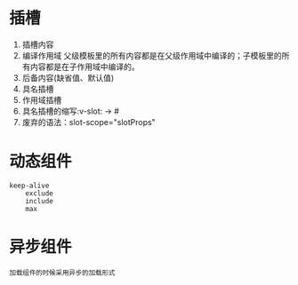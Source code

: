 # 插槽
1. 插槽内容
2. 编译作用域
    父级模板里的所有内容都是在父级作用域中编译的；子模板里的所有内容都是在子作用域中编译的。
3. 后备内容(缺省值、默认值)
4. 具名插槽
5. 作用域插槽
6. 具名插槽的缩写:v-slot: -> #
7. 废弃的语法：slot-scope="slotProps"

# 动态组件 
    keep-alive
        exclude
        include
        max
# 异步组件
    加载组件的时候采用异步的加载形式